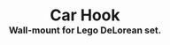 <!-- 2024-03-28 -->

<h1 align="center">
  Car Hook
  <br>
  <sup><sub><sup>Wall-mount for Lego DeLorean set.<sup></sub>
</h1>
